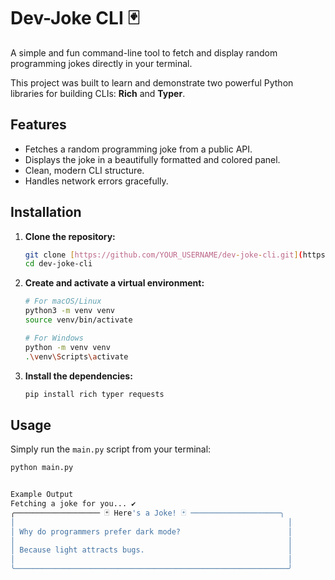 # Dev-Joke CLI 🃏

A simple and fun command-line tool to fetch and display random programming jokes directly in your terminal.

This project was built to learn and demonstrate two powerful Python libraries for building CLIs: **Rich** and **Typer**.

## Features

-   Fetches a random programming joke from a public API.
-   Displays the joke in a beautifully formatted and colored panel.
-   Clean, modern CLI structure.
-   Handles network errors gracefully.

## Installation

1.  **Clone the repository:**
    ```bash
    git clone [https://github.com/YOUR_USERNAME/dev-joke-cli.git](https://github.com/YOUR_USERNAME/dev-joke-cli.git)
    cd dev-joke-cli
    ```

2.  **Create and activate a virtual environment:**
    ```bash
    # For macOS/Linux
    python3 -m venv venv
    source venv/bin/activate

    # For Windows
    python -m venv venv
    .\venv\Scripts\activate
    ```

3.  **Install the dependencies:**
    ```bash
    pip install rich typer requests
    ```

## Usage

Simply run the `main.py` script from your terminal:

```bash
python main.py


Example Output
Fetching a joke for you... ✔
╭─────────────────── 🃏 Here's a Joke! 🃏 ────────────────────╮
│                                                             │
│ Why do programmers prefer dark mode?                        │
│                                                             │
│ Because light attracts bugs.                                │
│                                                             │
╰─────────────────────────────────────────────────────────────╯
